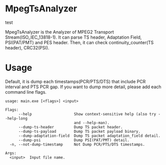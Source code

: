 # MpegTsAnalyzer

test

MpegTsAnalyzer is the Analyzer of MPEG2 Transport Stream(ISO_IEC_13818-1).
It can parse TS header, Adaptation Field, PSI(PAT/PMT) and PES header. Then, it can check continuity_counter(TS header), CRC32(PSI). 


# Usage

Default, it is dump each timestamps(PCR/PTS/DTS) that include PCR interval and PTS PCR gap. If you want to dump more detail, please add each command line flags.

```
usage: main.exe [<flags>] <input>

Flags:
      --help                   Show context-sensitive help (also try --help-long
                               and --help-man).
      --dump-ts-header         Dump TS packet header.
      --dump-ts-payload        Dump TS packet payload binary.
      --dump-adaptation-field  Dump TS packet adaptation_field detail.
      --dump-psi               Dump PSI(PAT/PMT) detail.
  -n, --not-dump-timestamp     Not Dump PCR/PTS/DTS timestamps.

Args:
  <input>  Input file name.
```
